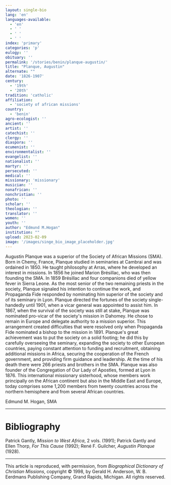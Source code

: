 ```yaml
---
layout: single-bio
lang: 'en'
languages-available:
  - 'en'
  - ' '
  - ' '
  - ' '
index: 'primary'
categories: 'p'
eulogy: ''
obituary: ''
permalink: '/stories/benin/planque-augustin/'
title: "Planque, Augustin"
alternate: ""
date: '1826-1907'
century:
  - '19th'
  - '20th'
tradition: 'catholic'
affiliation:
  - 'society of african missions'
country:
  - 'benin'
agro-ecologist: ''
ancient: ''
artist: ''
catechist: ''
clergy: ''
diaspora: ''
ecumenist: ''
environmentalist: ''
evangelist: ''
nationalist: ''
martyr: ''
persecuted: ''
medical: ''
missionary: 'missionary'
musician: ''
nonafrican: ''
nonchristian: ''
photo: ''
scholar: ''
theologian: ''
translator: ''
women: ''
youth: ''
author: "Edmund M.Hogan"
institution: ""
upload: 2023-02-09
image: '/images/singe_bio_image_placeholder.jpg'
---
```





Augustin Planque was a superior of the Society of African Missions (SMA). Born in Chemy, France, Planque studied in seminaries at Cambrai and was ordained in 1850. He taught philosophy at Arras, where he developed an interest in missions. In 1856 he joined Marion Brésillac, who was then founding the SMA. In 1859 Brésillac and four companions died of yellow fever in Sierra Leone. As the most senior of the two remaining priests in the society, Planque signaled his intention to continue the work, and Propaganda Fide responded by nominating him superior of the society and of its seminary in Lyon. Planque directed the fortunes of the society single-handedly until 1901, when a vicar general was appointed to assist him. In 1867, when the survival of the society was still at stake, Planque was nominated pro-vicar of the society's mission in Dahomey. He chose to remain in Europe and delegate authority to a mission superior. This arrangement created difficulties that were resolved only when Propaganda Fide nominated a bishop to the mission in 1891. Planque's great achievement was to put the society on a solid footing; he did this by carefully overseeing the seminary, expanding the society to other European countries, paying constant attention to funding and recruitment, obtaining additional missions in Africa, securing the cooperation of the French government, and providing firm guidance and leadership. At the time of his death there were 266 priests and brothers in the SMA.
Planque was also founder of the Congregation of Our Lady of Apostles, formed at Lyon in 1876. This international missionary sisterhood, whose members work principally on the African continent but also in the Middle East and Europe, today comprises some 1,200 members from twenty countries across the northern hemisphere and from several African countries.

Edmund M. Hogan, SMA

---
# Bibliography

Patrick Gantly, *Mission to West Africa*, 2 vols. (1991); Patrick Gantly and Ellen Thorp, *For This Cause* (1992); René F. Guilcher, *Augustin Planque* (1928).

---
This article is reproduced, with permission, from *Biographical Dictionary of Christian Missions*, copyright © 1998, by Gerald H. Anderson, W. B. Eerdmans Publishing Company, Grand Rapids, Michigan. All rights reserved.
